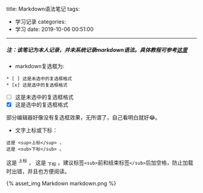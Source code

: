 title: Markdown语法笔记
tags:
  - 学习记录
categories:
  - 学习
date: 2019-10-06 00:51:00
---
##### 注：该笔记为本人记录，并未系统记录markdown语法。具体教程可参考[这里](https://www.runoob.com/markdown/md-tutorial.html)
* markdown复选框为: 
```
* [ ] 这是未选中的复选框格式
* [x] 这是选中的复选框格式
```
* [ ] 这是未选中的复选框格式
* [x] 这是选中的复选框格式

部分编辑器好像没有复选框效果，无所谓了，自己看明白就好:joy:。

* 文字上标或下标：
```
这是 <sup>上标</sup> ，
这是 <sub>下标</sub> 。
```
这是 <sup>上标</sup> ，
这是 <sub>下标</sub> 。建议标签`<sub>`前和结束标签`</sub>`后加空格，防止加载时出错，并且也方便阅读。

{% asset_img Markdown markdown.png %}